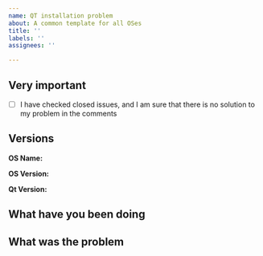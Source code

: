 ```yaml
---
name: QT installation problem
about: A common template for all OSes
title: ''
labels: ''
assignees: ''

---
```


## Very important

- [ ] I have checked closed issues, and I am sure that there is no solution to my problem in the comments

<!--
In order to check the box place the "x" symbol in there: [x].
Click preview to ensure it renders correctly
-->

## Versions

**OS Name:**

**OS Version:**

**Qt Version:**

<!--
Try to be as specific as possible
Example:
**OS Name:**: Arch Linux
**OS Version:** 5.17.5-arch1-1
**Qt Version:** qtcreator-7.0.1-2-x86_64
-->

## What have you been doing

<!--
Try to describe all the steps in as much detail as possible
Don't forget to write shell commands between ` symbols (usually same button as ~)
Example: `paru -S qt-creator`
Output: 
```
error: could not find all required packages:
    qt-creator (target)
```
-->

## What was the problem

<!--
Try to describe the problem in as much detail as possible, add screenshots if needed
Don't forget to write shell commands between ` symbols (usually same button as ~)
-->
